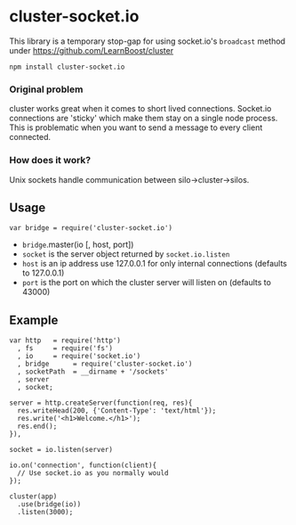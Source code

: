 # cluster-socket.io

This library is a temporary stop-gap for using socket.io's `broadcast` method under https://github.com/LearnBoost/cluster

`npm install cluster-socket.io`

### Original problem

cluster works great when it comes to short lived connections.  Socket.io connections are 'sticky' which make them stay on a single node process.  This is problematic when you want to send a message to every client connected.

### How does it work?

Unix sockets handle communication between silo->cluster->silos.


## Usage

`var bridge = require('cluster-socket.io')`

 - `bridge`.master(io [, host, port])
  - `socket` is the server object returned by  `socket.io.listen`
  - `host` is an ip address use 127.0.0.1 for only internal connections (defaults to 127.0.0.1)
  - `port` is the port on which the cluster server will listen on (defaults to 43000)


## Example

    var http   = require('http')
      , fs     = require('fs')
      , io     = require('socket.io')
      , bridge      = require('cluster-socket.io')
      , socketPath  = __dirname + '/sockets'
      , server
      , socket;

    server = http.createServer(function(req, res){
      res.writeHead(200, {'Content-Type': 'text/html'});
      res.write('<h1>Welcome.</h1>');
      res.end();
    }),

    socket = io.listen(server)

    io.on('connection', function(client){
      // Use socket.io as you normally would
    });

    cluster(app)
      .use(bridge(io))
      .listen(3000);
